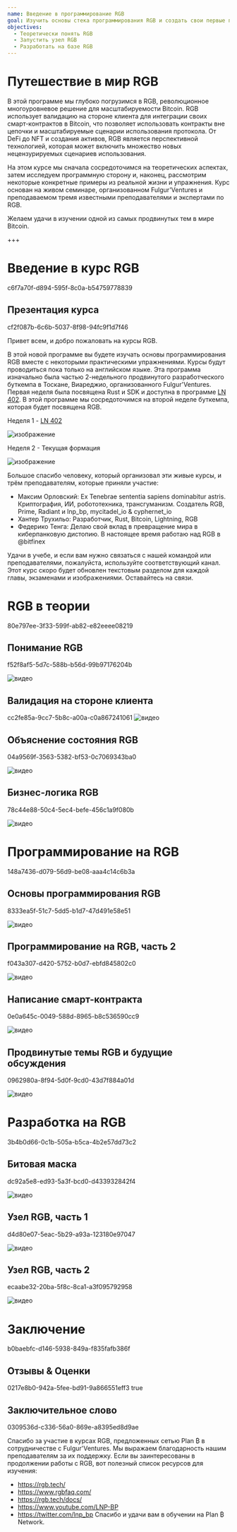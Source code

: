 ```yaml
---
name: Введение в программирование RGB
goal: Изучить основы стека программирования RGB и создать свои первые приложения RGB
objectives:
  - Теоретически понять RGB
  - Запустить узел RGB
  - Разработать на базе RGB
---
```


# Путешествие в мир RGB

В этой программе мы глубоко погрузимся в RGB, революционное многоуровневое решение для масштабируемости Bitcoin. RGB использует валидацию на стороне клиента для интеграции своих смарт-контрактов в Bitcoin, что позволяет использовать контракты вне цепочки и масштабируемые сценарии использования протокола. От DeFi до NFT и создания активов, RGB является перспективной технологией, которая может включить множество новых нецензурируемых сценариев использования.

На этом курсе мы сначала сосредоточимся на теоретических аспектах, затем исследуем программную сторону и, наконец, рассмотрим некоторые конкретные примеры из реальной жизни и упражнения. Курс основан на живом семинаре, организованном Fulgur'Ventures и преподаваемом тремя известными преподавателями и экспертами по RGB.

Желаем удачи в изучении одной из самых продвинутых тем в мире Bitcoin.

+++

# Введение в курс RGB
<partId>c6f7a70f-d894-595f-8c0a-b54759778839</partId>

## Презентация курса
<chapterId>cf2f087b-6c6b-5037-8f98-94fc9f1d7f46</chapterId>

Привет всем, и добро пожаловать на курсы RGB.

В этой новой программе вы будете изучать основы программирования RGB вместе с некоторыми практическими упражнениями. Курсы будут проводиться пока только на английском языке. Эта программа изначально была частью 2-недельного продвинутого разработческого буткемпа в Тоскане, Виареджио, организованного Fulgur'Ventures. Первая неделя была посвящена Rust и SDK и доступна в программе [LN 402](https://planb.network/courses/ln402). В этой программе мы сосредоточимся на второй неделе буткемпа, которая будет посвящена RGB.

Неделя 1 - [LN 402](https://planb.network/courses/ln402)

![изображение](assets/image/1.webp)

Неделя 2 - Текущая формация

![изображение](assets/image/2.webp)

Большое спасибо человеку, который организовал эти живые курсы, и трём преподавателям, которые приняли участие:

- Максим Орловский: Ex Tenebrae sententia sapiens dominabitur astris. Криптография, ИИ, робототехника, трансгуманизм. Создатель RGB, Prime, Radiant и lnp_bp, mycitadel_io & cyphernet_io
- Хантер Трухильо: Разработчик, Rust, Bitcoin, Lightning, RGB
- Федерико Тенга: Делаю свой вклад в превращение мира в киберпанковую дистопию. В настоящее время работаю над RGB в @bitfinex

Удачи в учебе, и если вам нужно связаться с нашей командой или преподавателями, пожалуйста, используйте соответствующий канал. Этот курс скоро будет обновлен текстовым разделом для каждой главы, экзаменами и изображениями. Оставайтесь на связи.

# RGB в теории
<partId>80e797ee-3f33-599f-ab82-e82eeee08219</partId>

## Понимание RGB
<chapterId>f52f8af5-5d7c-588b-b56d-99b97176204b</chapterId>

![видео](https://youtu.be/AF2XbifPGXM)

## Валидация на стороне клиента
<chapterId>cc2fe85a-9cc7-5b8c-a00a-c0a867241061</chapterId>
![видео](https://youtu.be/FS6PDprWl5Q)

## Объяснение состояния RGB
<chapterId>04a9569f-3563-5382-bf53-0c7069343ba0</chapterId>

![видео](https://youtu.be/tmAVdyXGmj4)

## Бизнес-логика RGB
<chapterId>78c44e88-50c4-5ec4-befe-456c1a9f080b</chapterId>

![видео](https://youtu.be/lUTjeuM0oTA)

# Программирование на RGB
<partId>148a7436-d079-56d9-be08-aaa4c14c6b3a</partId>

## Основы программирования RGB
<chapterId>8333ea5f-51c7-5dd5-b1d7-47d491e58e51</chapterId>

![видео](https://youtu.be/Uo1UoxiImsI)

## Программирование на RGB, часть 2
<chapterId>f043a307-d420-5752-b0d7-ebfd845802c0</chapterId>

![видео](https://youtu.be/sVoKIi-1XbY)

## Написание смарт-контракта
<chapterId>0e0a645c-0049-588d-8965-b8c536590cc9</chapterId>

![видео](https://youtu.be/GRwS-NvWF3I)

## Продвинутые темы RGB и будущие обсуждения
<chapterId>0962980a-8f94-5d0f-9cd0-43d7f884a01d</chapterId>

![видео](https://youtu.be/mqCupTlDbA0)

# Разработка на RGB
<partId>3b4b0d66-0c1b-505a-b5ca-4b2e57dd73c2</partId>

## Битовая маска
<chapterId>dc92a5e8-ed93-5a3f-bcd0-d433932842f4</chapterId>

![видео](https://youtu.be/nbUtV8GOR_U)

## Узел RGB, часть 1
<chapterId>d4d80e07-5eac-5b29-a93a-123180e97047</chapterId>

![видео](https://youtu.be/5iAhsgCSL3U)

## Узел RGB, часть 2
<chapterId>ecaabe32-20ba-5f8c-8ca1-a3f095792958</chapterId>

![видео](https://youtu.be/piQQH4Q2nr0)

# Заключение
<partId>b0baebfc-d146-5938-849a-f835fafb386f</partId>



## Отзывы & Оценки
<chapterId>0217e8b0-942a-5fee-bd91-9a866551eff3</chapterId>
<isCourseReview>true</isCourseReview>

## Заключительное слово
<chapterId>0309536d-c336-56a0-869e-a8395ed8d9ae</chapterId>

Спасибо за участие в курсах RGB, предложенных сетью Plan ₿ в сотрудничестве с Fulgur'Ventures. Мы выражаем благодарность нашим преподавателям за их поддержку. Если вы заинтересованы в продолжении работы с RGB, вот полезный список ресурсов для изучения:

- https://rgb.tech/
- https://www.rgbfaq.com/
- https://rgb.tech/docs/
- https://www.youtube.com/LNP-BP
- https://twitter.com/lnp_bp
Спасибо и удачи вам в обучении на Plan ₿ Network.
